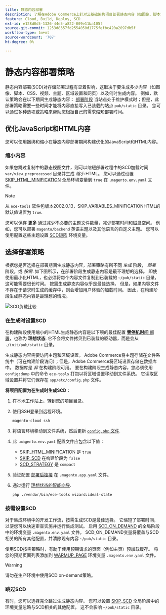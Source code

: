 ```yaml
---
title: 静态内容部署
description: 了解在Adobe Commerce上针对云基础架构项目部署静态内容（如图像、脚本和CSS）的策略。
feature: Cloud, Build, Deploy, SCD
exl-id: e128d0d5-1326-44e5-a822-009e11ba105f
source-git-commit: 1253d8357fd2554050d1775fefbc420a2097db5f
workflow-type: tm+mt
source-wordcount: '707'
ht-degree: 0%

---
```


# 静态内容部署策略

静态内容部署(SCD)对存储部署过程有显着影响，这取决于要生成多少内容（如图像、脚本、CSS、视频、主题、区域设置和网页）以及何时生成内容。 例如，默认策略会在以下期间生成静态内容： [部署阶段](process.md#deploy-phase-deploy-phase) 当站点处于维护模式时；但是，此部署策略需要一些时间才能将内容直接写入已装载的站点 `pub/static` 目录。 您可以通过多种选项或策略来帮助您根据自己的需求缩短部署时间。

## 优化JavaScript和HTML内容

您可以使用捆绑和缩小在静态内容部署期间构建优化的JavaScript和HTML内容。

### 缩小内容

如果您跳过复制中的静态视图文件，则可以缩短部署过程中的SCD加载时间 `var/view_preprocessed` 目录并生成 _缩小_ HTML。 您可以通过设置 [SKIP_HTML_MINIFICATION](../environment/variables-global.md#skiphtmlminification) 全局环境变量到 `true` 在 `.magento.env.yaml` 文件。

>[!NOTE]
>
>从 `ece-tools` 软件包版本2002.0.13，SKIP_VARIABLES_MINIFICATIONHTML的默认值设置为 `true`.

您可以保存 **更多** 通过减少不必要的主题文件数量，减少部署时间和磁盘空间。 例如，您可以部署 `magento/backend` 英语主题以及其他语言的自定义主题。 您可以使用配置这些主题设置 [SCD矩阵](../environment/variables-deploy.md#scdmatrix) 环境变量。

## 选择部署策略

根据您是否选择在部署期间生成静态内容，部署策略有所不同 _生成_ 阶段， _部署_ 阶段，或 _按需_. 如下图所示，在部署阶段生成静态内容是最不理想的选择。 即使使用最小化HTML，也必须将每个内容文件复制到已装载的 `~/pub/static` 目录，这可能需要很长时间。 按需生成静态内容似乎是最佳选择。 但是，如果内容文件不存在于请求时生成的缓存中，则会增加用户体验的加载时间。 因此，在构建阶段生成静态内容是最理想的情况。

![SCD负载比较](../../assets/scd-load-times.png)

### 在生成时设置SCD

在构建阶段使用缩小的HTML生成静态内容是以下项的最佳配置 [**零停机时间** 部署](reduce-downtime.md)，也称为 **理想状态**. 它不会将文件拷贝到已装载的驱动器，而是会从 `./init/pub/static` 目录。

生成静态内容需要访问主题和区域设置。 Adobe Commerce将主题存储在文件系统中（可在构建阶段访问）；但是，Adobe Commerce将区域设置存储在数据库中。 数据库是 _非_ 在构建阶段可用。 要在构建阶段生成静态内容，您必须使用 `config:dump` 中的命令 `ece-tools` 打包以将区域设置移动到文件系统。 它读取区域设置并将它们保存在 `app/etc/config.php` 文件。

**将项目配置为在生成时生成SCD**：

1. 在本地工作站上，转到您的项目目录。
1. 使用SSH登录到远程环境。

   ```bash
   magento-cloud ssh
   ```

1. 将语言环境移动到文件系统，然后更新 [`config.php` 文件](../development/commerce-version.md#create-a-configphp-file).

1. 此 `.magento.env.yaml` 配置文件应包含以下值：

   - [SKIP_HTML_MINIFICATION](../environment/variables-global.md#skip_html_minification) 是 `true`
   - [SKIP_SCD](../environment/variables-build.md#skip_scd) 在构建阶段为 `false`
   - [SCD_STRATEGY](../environment/variables-build.md#scd_strategy) 是 `compact`

1. 验证配置 [部署后挂接](../application/hooks-property.md) 在 `.magento.app.yaml` 文件。

1. 通过运行 [理想状态的智能向导](smart-wizards.md).

   ```bash
   php ./vendor/bin/ece-tools wizard:ideal-state
   ```

### 按需设置SCD

对于集成环境中的开发工作流，按需生成SCD是最佳选择。 它缩短了部署时间，以便您可以快速审查实施并运行集成测试。 启用 [SCD_ON_DEMAND](../environment/variables-global.md#scdondemand) 的全局阶段中的环境变量 `.magento.env.yaml` 文件。 SCD_ON_DEMAND变量将覆盖与SCD相关的所有其他配置，并清除现有内容 `~/pub/static` 目录。

使用SCD按需策略时，有助于使用预期请求的页面（例如主页）预加载缓存。 将您的预期页面列表添加到 [WARMUP_PAGE](../environment/variables-post-deploy.md#warmuppages) 环境变量 `.magento.env.yaml` 文件。

>[!WARNING]
>
>请勿在生产环境中使用SCD on-demand策略。

### 跳过SCD

有时，您可以选择完全跳过生成静态内容。 您可以设置 [SKIP_SCD](../environment/variables-build.md#skipscd) 全局阶段中的环境变量忽略与SCD相关的其他配置。 这不会影响 `~/pub/static` 目录。
